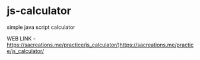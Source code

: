 # js-calculator
simple java script calculator

WEB LINK - https://sacreations.me/practice/js_calculator/)https://sacreations.me/practice/js_calculator/

